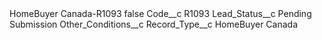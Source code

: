 <?xml version="1.0" encoding="UTF-8"?>
<CustomMetadata xmlns="http://soap.sforce.com/2006/04/metadata" xmlns:xsi="http://www.w3.org/2001/XMLSchema-instance" xmlns:xsd="http://www.w3.org/2001/XMLSchema">
    <label>HomeBuyer Canada-R1093</label>
    <protected>false</protected>
    <values>
        <field>Code__c</field>
        <value xsi:type="xsd:string">R1093</value>
    </values>
    <values>
        <field>Lead_Status__c</field>
        <value xsi:type="xsd:string">Pending Submission</value>
    </values>
    <values>
        <field>Other_Conditions__c</field>
        <value xsi:nil="true"/>
    </values>
    <values>
        <field>Record_Type__c</field>
        <value xsi:type="xsd:string">HomeBuyer Canada</value>
    </values>
</CustomMetadata>
